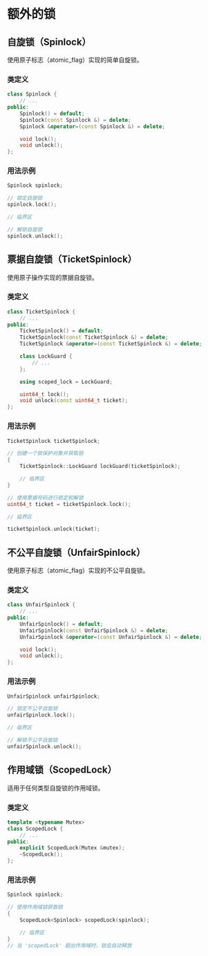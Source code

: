 # 额外的锁

## 自旋锁（Spinlock）

使用原子标志（atomic_flag）实现的简单自旋锁。

### 类定义

```cpp
class Spinlock {
    // ...
public:
    Spinlock() = default;
    Spinlock(const Spinlock &) = delete;
    Spinlock &operator=(const Spinlock &) = delete;

    void lock();
    void unlock();
};
```

### 用法示例

```cpp
Spinlock spinlock;

// 锁定自旋锁
spinlock.lock();

// 临界区

// 解锁自旋锁
spinlock.unlock();
```

## 票据自旋锁（TicketSpinlock）

使用原子操作实现的票据自旋锁。

### 类定义

```cpp
class TicketSpinlock {
    // ...
public:
    TicketSpinlock() = default;
    TicketSpinlock(const TicketSpinlock &) = delete;
    TicketSpinlock &operator=(const TicketSpinlock &) = delete;

    class LockGuard {
        // ...
    };

    using scoped_lock = LockGuard;

    uint64_t lock();
    void unlock(const uint64_t ticket);
};
```

### 用法示例

```cpp
TicketSpinlock ticketSpinlock;

// 创建一个锁保护对象并获取锁
{
    TicketSpinlock::LockGuard lockGuard(ticketSpinlock);

    // 临界区
}

// 使用票据号码进行锁定和解锁
uint64_t ticket = ticketSpinlock.lock();

// 临界区

ticketSpinlock.unlock(ticket);
```

## 不公平自旋锁（UnfairSpinlock）

使用原子标志（atomic_flag）实现的不公平自旋锁。

### 类定义

```cpp
class UnfairSpinlock {
    // ...
public:
    UnfairSpinlock() = default;
    UnfairSpinlock(const UnfairSpinlock &) = delete;
    UnfairSpinlock &operator=(const UnfairSpinlock &) = delete;

    void lock();
    void unlock();
};
```

### 用法示例

```cpp
UnfairSpinlock unfairSpinlock;

// 锁定不公平自旋锁
unfairSpinlock.lock();

// 临界区

// 解锁不公平自旋锁
unfairSpinlock.unlock();
```

## 作用域锁（ScopedLock）

适用于任何类型自旋锁的作用域锁。

### 类定义

```cpp
template <typename Mutex>
class ScopedLock {
    // ...
public:
    explicit ScopedLock(Mutex &mutex);
    ~ScopedLock();
};
```

### 用法示例

```cpp
Spinlock spinlock;

// 使用作用域锁获取锁
{
    ScopedLock<Spinlock> scopedLock(spinlock);

    // 临界区
}
// 当 'scopedLock' 超出作用域时，锁会自动释放
```
